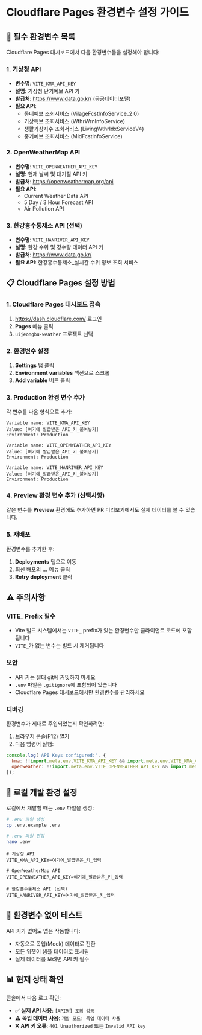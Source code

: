 # Cloudflare Pages 환경변수 설정 가이드

## 🔐 필수 환경변수 목록

Cloudflare Pages 대시보드에서 다음 환경변수들을 설정해야 합니다:

### 1. 기상청 API
- **변수명**: `VITE_KMA_API_KEY`
- **설명**: 기상청 단기예보 API 키
- **발급처**: https://www.data.go.kr/ (공공데이터포털)
- **필요 API**:
  - 동네예보 조회서비스 (VilageFcstInfoService_2.0)
  - 기상특보 조회서비스 (WthrWrnInfoService)
  - 생활기상지수 조회서비스 (LivingWthrIdxServiceV4)
  - 중기예보 조회서비스 (MidFcstInfoService)

### 2. OpenWeatherMap API
- **변수명**: `VITE_OPENWEATHER_API_KEY`
- **설명**: 현재 날씨 및 대기질 API 키
- **발급처**: https://openweathermap.org/api
- **필요 API**:
  - Current Weather Data API
  - 5 Day / 3 Hour Forecast API
  - Air Pollution API

### 3. 한강홍수통제소 API (선택)
- **변수명**: `VITE_HANRIVER_API_KEY`
- **설명**: 한강 수위 및 강수량 데이터 API 키
- **발급처**: https://www.data.go.kr/
- **필요 API**: 한강홍수통제소_실시간 수위 정보 조회 서비스

## 📋 Cloudflare Pages 설정 방법

### 1. Cloudflare Pages 대시보드 접속
1. https://dash.cloudflare.com/ 로그인
2. **Pages** 메뉴 클릭
3. `uijeongbu-weather` 프로젝트 선택

### 2. 환경변수 설정
1. **Settings** 탭 클릭
2. **Environment variables** 섹션으로 스크롤
3. **Add variable** 버튼 클릭

### 3. Production 환경 변수 추가
각 변수를 다음 형식으로 추가:

```
Variable name: VITE_KMA_API_KEY
Value: [여기에_발급받은_API_키_붙여넣기]
Environment: Production
```

```
Variable name: VITE_OPENWEATHER_API_KEY
Value: [여기에_발급받은_API_키_붙여넣기]
Environment: Production
```

```
Variable name: VITE_HANRIVER_API_KEY
Value: [여기에_발급받은_API_키_붙여넣기]
Environment: Production
```

### 4. Preview 환경 변수 추가 (선택사항)
같은 변수를 **Preview** 환경에도 추가하면 PR 미리보기에서도 실제 데이터를 볼 수 있습니다.

### 5. 재배포
환경변수를 추가한 후:
1. **Deployments** 탭으로 이동
2. 최신 배포의 **...** 메뉴 클릭
3. **Retry deployment** 클릭

## ⚠️ 주의사항

### VITE_ Prefix 필수
- Vite 빌드 시스템에서는 `VITE_` prefix가 있는 환경변수만 클라이언트 코드에 포함됩니다
- `VITE_`가 없는 변수는 빌드 시 제거됩니다

### 보안
- API 키는 절대 git에 커밋하지 마세요
- `.env` 파일은 `.gitignore`에 포함되어 있습니다
- Cloudflare Pages 대시보드에서만 환경변수를 관리하세요

### 디버깅
환경변수가 제대로 주입되었는지 확인하려면:
1. 브라우저 콘솔(F12) 열기
2. 다음 명령어 실행:
```javascript
console.log('API Keys configured:', {
  kma: !!import.meta.env.VITE_KMA_API_KEY && import.meta.env.VITE_KMA_API_KEY !== 'demo_key',
  openweather: !!import.meta.env.VITE_OPENWEATHER_API_KEY && import.meta.env.VITE_OPENWEATHER_API_KEY !== 'demo_key'
});
```

## 🔄 로컬 개발 환경 설정

로컬에서 개발할 때는 `.env` 파일을 생성:

```bash
# .env 파일 생성
cp .env.example .env

# .env 파일 편집
nano .env
```

```.env
# 기상청 API
VITE_KMA_API_KEY=여기에_발급받은_키_입력

# OpenWeatherMap API
VITE_OPENWEATHER_API_KEY=여기에_발급받은_키_입력

# 한강홍수통제소 API (선택)
VITE_HANRIVER_API_KEY=여기에_발급받은_키_입력
```

## 🧪 환경변수 없이 테스트

API 키가 없어도 앱은 작동합니다:
- 자동으로 목업(Mock) 데이터로 전환
- 모든 위젯이 샘플 데이터로 표시됨
- 실제 데이터를 보려면 API 키 필수

## 📊 현재 상태 확인

콘솔에서 다음 로그 확인:
- ✅ **실제 API 사용**: `[API명] 조회 성공`
- ⚠️ **목업 데이터 사용**: `개발 모드: 목업 데이터 사용`
- ❌ **API 키 오류**: `401 Unauthorized` 또는 `Invalid API key`
